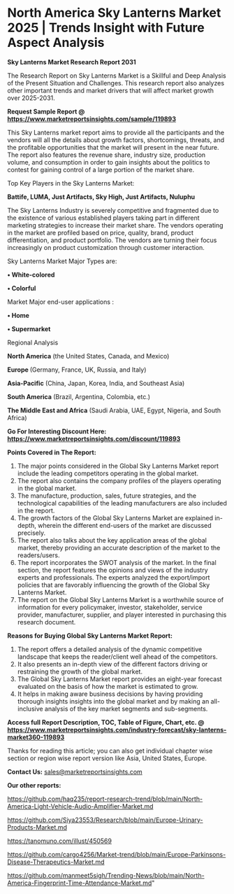 # North America Sky Lanterns Market 2025 | Trends Insight with Future Aspect Analysis

<strong>Sky Lanterns Market Research Report 2031</strong>

The Research Report on Sky Lanterns Market is a Skillful and Deep Analysis of the Present Situation and Challenges. This research report also analyzes other important trends and market drivers that will affect market growth over 2025-2031.

<strong>Request Sample Report @ <a href=https://www.marketreportsinsights.com/sample/119893>https://www.marketreportsinsights.com/sample/119893</a></strong>

This Sky Lanterns market report aims to provide all the participants and the vendors will all the details about growth factors, shortcomings, threats, and the profitable opportunities that the market will present in the near future. The report also features the revenue share, industry size, production volume, and consumption in order to gain insights about the politics to contest for gaining control of a large portion of the market share.

Top Key Players in the Sky Lanterns Market:

<strong>Battife, LUMA, Just Artifacts, Sky High, Just Artifacts, Nuluphu</strong>

The Sky Lanterns Industry is severely competitive and fragmented due to the existence of various established players taking part in different marketing strategies to increase their market share. The vendors operating in the market are profiled based on price, quality, brand, product differentiation, and product portfolio. The vendors are turning their focus increasingly on product customization through customer interaction.

Sky Lanterns Market Major Types are:

<strong>• White-colored

• Colorful</strong>

Market Major end-user applications :

<strong>• Home

• Supermarket</strong>

Regional Analysis

</u><strong><b>North America</b></strong> (the United States, Canada, and Mexico)

<strong><b>Europe </b></strong>(Germany, France, UK, Russia, and Italy)

<strong><b>Asia-Pacific</b></strong> (China, Japan, Korea, India, and Southeast Asia)

<strong><b>South America</b></strong> (Brazil, Argentina, Colombia, etc.)

<strong><b>The Middle East and Africa</b></strong> (Saudi Arabia, UAE, Egypt, Nigeria, and South Africa)

<strong>Go For Interesting Discount Here: <a href=https://www.marketreportsinsights.com/discount/119893>https://www.marketreportsinsights.com/discount/119893</a></strong>

<strong>Points Covered in The Report:</strong>
<ol>
  <li>The major points considered in the Global Sky Lanterns Market report include the leading competitors operating in the global market.</li>
  <li>The report also contains the company profiles of the players operating in the global market.</li>
  <li>The manufacture, production, sales, future strategies, and the technological capabilities of the leading manufacturers are also included in the report.</li>
  <li>The growth factors of the Global Sky Lanterns Market are explained in-depth, wherein the different end-users of the market are discussed precisely.</li>
  <li>The report also talks about the key application areas of the global market, thereby providing an accurate description of the market to the readers/users.</li>
  <li>The report incorporates the SWOT analysis of the market. In the final section, the report features the opinions and views of the industry experts and professionals. The experts analyzed the export/import policies that are favorably influencing the growth of the Global Sky Lanterns Market.</li>
  <li>The report on the Global Sky Lanterns Market is a worthwhile source of information for every policymaker, investor, stakeholder, service provider, manufacturer, supplier, and player interested in purchasing this research document.</li>
</ol>
<strong>Reasons for Buying Global Sky Lanterns Market Report:</strong>

<ol>
  <li>The report offers a detailed analysis of the dynamic competitive landscape that keeps the reader/client well ahead of the competitors.</li>
  <li>It also presents an in-depth view of the different factors driving or restraining the growth of the global market.</li>
  <li>The Global Sky Lanterns Market report provides an eight-year forecast evaluated on the basis of how the market is estimated to grow.</li>
  <li>It helps in making aware business decisions by having providing thorough insights insights into the global market and by making an all-inclusive analysis of the key market segments and sub-segments.</li>
</ol>
<strong>Access full Report Description, TOC, Table of Figure, Chart, etc. @ <a href=https://www.marketreportsinsights.com/industry-forecast/sky-lanterns-market360-119893>https://www.marketreportsinsights.com/industry-forecast/sky-lanterns-market360-119893</a></strong>


Thanks for reading this article; you can also get individual chapter wise section or region wise report version like Asia, United States, Europe.

<strong>Contact Us:</strong>
sales@marketreportsinsights.com

<strong>Our other reports:</strong>

<a href=https://github.com/haq235/report-research-trend/blob/main/North-America-Light-Vehicle-Audio-Amplifier-Market.md>https://github.com/haq235/report-research-trend/blob/main/North-America-Light-Vehicle-Audio-Amplifier-Market.md</a>

<a href=https://github.com/Siya23553/Research/blob/main/Europe-Urinary-Products-Market.md>https://github.com/Siya23553/Research/blob/main/Europe-Urinary-Products-Market.md</a>

<a href=https://tanomuno.com/illust/450569>https://tanomuno.com/illust/450569</a>

<a href=https://github.com/cargo4256/Market-trend/blob/main/Europe-Parkinsons-Disease-Therapeutics-Market.md>https://github.com/cargo4256/Market-trend/blob/main/Europe-Parkinsons-Disease-Therapeutics-Market.md</a>

<a href=https://github.com/manmeet5sigh/Trending-News/blob/main/North-America-Fingerprint-Time-Attendance-Market.md>https://github.com/manmeet5sigh/Trending-News/blob/main/North-America-Fingerprint-Time-Attendance-Market.md</a>"
